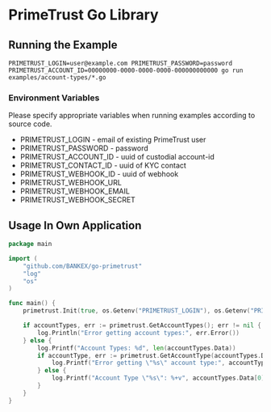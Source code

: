 # PrimeTrust Go Library

## Running the Example

```
PRIMETRUST_LOGIN=user@example.com PRIMETRUST_PASSWORD=password PRIMETRUST_ACCOUNT_ID=00000000-0000-0000-0000-000000000000 go run examples/account-types/*.go
```

### Environment Variables

Please specify appropriate variables when running examples according to source code.

* PRIMETRUST_LOGIN - email of existing PrimeTrust user
* PRIMETRUST_PASSWORD - password
* PRIMETRUST_ACCOUNT_ID - uuid of custodial account-id
* PRIMETRUST_CONTACT_ID - uuid of KYC contact
* PRIMETRUST_WEBHOOK_ID - uuid of webhook
* PRIMETRUST_WEBHOOK_URL
* PRIMETRUST_WEBHOOK_EMAIL
* PRIMETRUST_WEBHOOK_SECRET

## Usage In Own Application

```go
package main

import (
	"github.com/BANKEX/go-primetrust"
	"log"
	"os"
)

func main() {
	primetrust.Init(true, os.Getenv("PRIMETRUST_LOGIN"), os.Getenv("PRIMETRUST_PASSWORD"))

	if accountTypes, err := primetrust.GetAccountTypes(); err != nil {
		log.Println("Error getting account types:", err.Error())
	} else {
		log.Printf("Account Types: %d", len(accountTypes.Data))
		if accountType, err := primetrust.GetAccountType(accountTypes.Data[0].ID); err != nil {
			log.Printf("Error getting \"%s\" account type:", accountTypes.Data[0].ID, err.Error())
		} else {
			log.Printf("Account Type \"%s\": %+v", accountTypes.Data[0].ID, accountType)
		}
	}
}
```